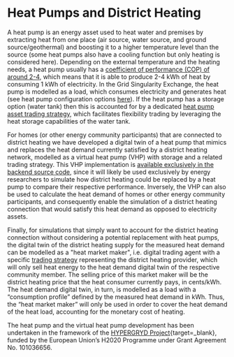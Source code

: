 # Heat Pumps and District Heating

A heat pump is an energy asset used to heat water and premises by extracting heat from one place (air source, water source, and ground source/geothermal) and boosting it to a higher temperature level than the source (some heat pumps also have a cooling function but only heating is considered here). Depending on the external temperature and the heating needs, a heat pump usually has a [coefficient of performance (COP) of around 2-4](https://www.sciencedirect.com/topics/engineering/coefficient-of-performance/), which means that it is able to produce 2-4 kWh of heat by consuming 1 kWh of electricity. In the Grid Singularity Exchange, the heat pump is modelled as a load, which consumes electricity and generates heat (see heat pump configuration options [here](heat-pump.md#heat-pump-asset-configuration-options)).  If the heat pump has a storage option (water tank) then this is accounted for by a dedicated [heat pump asset trading strategy](heat-pump.md#heat-pump-asset-trading-strategy), which facilitates flexibility trading by leveraging the heat storage capabilities of the water tank.

For homes (or other energy community participants) that are connected to district heating we have developed a digital twin of a heat pump that mimics and replaces the heat demand currently satisfied by a district heating network, modelled as a virtual heat pump (VHP) with storage and a related trading strategy. This VHP implementation is [available exclusively in the backend source code](virtual-heat-pump.md), since it will likely be used exclusively by energy researchers to simulate how district heating could be replaced by a heat pump to compare their respective performance. Inversely, the VHP can also be used to calculate the heat demand of homes or other energy community participants, and consequently enable the simulation of a district heating connection that would satisfy this heat demand as opposed to electricity assets.

Finally, for simulations that simply want to account for the district heating connection without considering a potential replacement with heat pumps, the digital twin of the district heating supply for the measured heat demand can be modelled as a "heat market maker", i.e. digital trading agent with a specific [trading strategy](default-trading-strategy.md) representing the district heating provider, which will only sell heat energy to the heat demand digital twin of the respective community member. The selling price of this market maker will be the district heating price that the heat consumer currently pays, in cents/kWh. The heat demand digital twin, in turn, is modelled as a load with a “consumption profile” defined by the measured heat demand in kWh. Thus, the “heat market maker” will only be used in order to cover the heat demand of the heat load, accounting for the monetary cost of heating.

The heat pump and the virtual heat pump development has been undertaken in the framework of the [HYPERGRYD Project](https://hypergryd.eu/){target=_blank}, funded by the European Union’s H2020 Programme under Grant Agreement No. 101036656.
